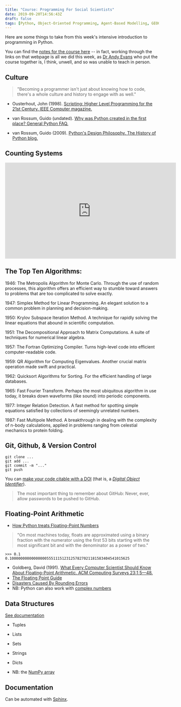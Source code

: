 ```yaml
---
title: "Course: Programming For Social Scientists"
date: 2019-09-20T14:56:43Z
draft: false
tags: [Python, Object-Oriented Programming, Agent-Based Modelling, GEOG5995M]
---
```


Here are some things to take from this week's intensive introduction to programming in Python.

You can find the [notes for the course here](https://www.geog.leeds.ac.uk/courses/computing/study/core-python-phd/) -- in fact, working through the links on that webpage is all we did this week, as [Dr Andy Evans](https://ajevans.github.io/) who put the course together is, I think, unwell, and so was unable to teach in person.

## Culture
> "Becoming a programmer isn't just about knowing how to code, there's a whole culture and history to engage with as well."

* Ousterhout, John (1998). [Scripting: Higher Level Programming for the 21st Century. IEEE Computer magazine.](http://www.tcl.tk/doc/scripting.html)

* van Rossum, Guido (undated). [Why was Python created in the first place? General Python FAQ.](https://docs.python.org/3/faq/general.html#why-was-python-created-in-the-first-place)

* van Rossum, Guido (2009). [Python's Design Philosophy. The History of Python blog.](http://python-history.blogspot.com/2009/01/pythons-design-philosophy.html)

## Counting Systems

<iframe width="560" height="315" src="https://www.youtube.com/embed/5sS7w-CMHkU" frameborder="0" allow="accelerometer; autoplay; encrypted-media; gyroscope; picture-in-picture" allowfullscreen></iframe>

## The Top Ten Algorithms:

1946: The Metropolis Algorithm for Monte Carlo. Through the use of random processes, this algorithm offers an efficient way to stumble toward answers to problems that are too complicated to solve exactly.

1947: Simplex Method for Linear Programming. An elegant solution to a common problem in planning and decision-making.

1950: Krylov Subspace Iteration Method. A technique for rapidly solving the linear equations that abound in scientific computation.

1951: The Decompositional Approach to Matrix Computations. A suite of techniques for numerical linear algebra.

1957: The Fortran Optimizing Compiler. Turns high-level code into efficient computer-readable code.

1959: QR Algorithm for Computing Eigenvalues. Another crucial matrix operation made swift and practical.

1962: Quicksort Algorithms for Sorting. For the efficient handling of large databases.

1965: Fast Fourier Transform. Perhaps the most ubiquitous algorithm in use today, it breaks down waveforms (like sound) into periodic components.

1977: Integer Relation Detection. A fast method for spotting simple equations satisfied by collections of seemingly unrelated numbers.

1987: Fast Multipole Method. A breakthrough in dealing with the complexity of n-body calculations, applied in problems ranging from celestial mechanics to protein folding.

## Git, Github, & Version Control

```{git}
git clone ...
git add ...
git commit -m "..."
git push
```

You can [make your code citable with a DOI](https://guides.github.com/activities/citable-code/) (that is, a [*Digital Object Identifier*](https://www.doi.org/)).

> The most important thing to remember about GitHub: Never, ever, allow passwords to be pushed to GitHub.

## Floating-Point Arithmetic

* [How Python treats Floating-Point Numbers](https://docs.python.org/3/tutorial/floatingpoint.html)
> "On most machines today, floats are approximated using a binary fraction with the numerator using the first 53 bits starting with the most significant bit and with the denominator as a power of two."
```{python}
>>> 0.1
0.1000000000000000055511151231257827021181583404541015625
```
* Goldberg, David (1991). [What Every Computer Scientist Should Know About Floating-Point Arithmetic. ACM Computing Surveys 23:1 5—48.](http://www.validlab.com/goldberg/paper.pdf)
* [The Floating Point Guide](https://floating-point-gui.de/)
* [Disasters Caused By Rounding Errors](http://ta.twi.tudelft.nl/users/vuik/wi211/disasters.html)
* NB: Python can also work with [complex numbers](https://docs.python.org/3/library/cmath.html)

## Data Structures
[See documentation](https://docs.python.org/3/tutorial/datastructures.html)

* Tuples
* Lists
* Sets
* Strings
* Dicts

* NB: the [NumPy array](https://docs.scipy.org/doc/numpy/user/quickstart.html)

## Documentation

Can be automated with [Sphinx](http://www.sphinx-doc.org/en/master/).
